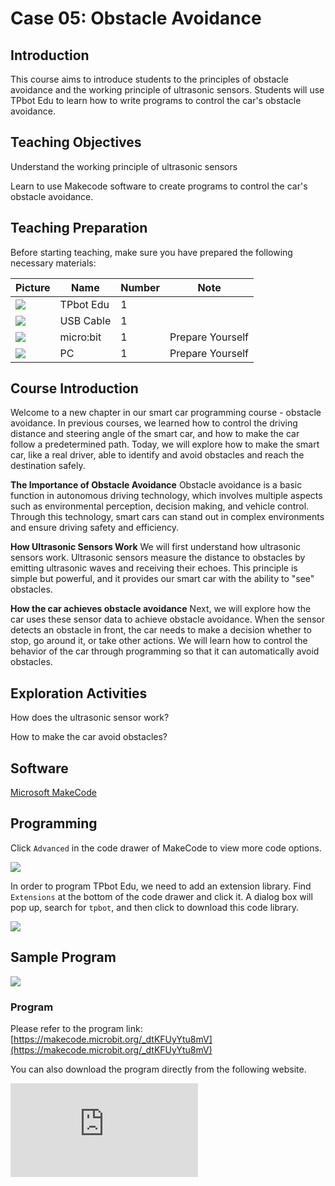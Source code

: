 ﻿---
sidebar_position: 5
sidebar_label: Obstacle Avoidance
---

# Case 05: Obstacle Avoidance

## Introduction

This course aims to introduce students to the principles of obstacle avoidance and the working principle of ultrasonic sensors. Students will use TPbot Edu to learn how to write programs to control the car's obstacle avoidance.

## Teaching Objectives

Understand the working principle of ultrasonic sensors

Learn to use Makecode software to create programs to control the car's obstacle avoidance.

## Teaching Preparation

Before starting teaching, make sure you have prepared the following necessary materials:

| Picture | Name | Number | Note |
|---|---|---|---|
| ![](https://wiki-media-ef.oss-cn-hongkong.aliyuncs.com/docs/microbit/microbit-smart-car/microbit-tpbot-edu/TPBot_tianpeng_edu.png)| TPbot Edu | 1 |   |
| ![](https://wiki-media-ef.oss-cn-hongkong.aliyuncs.com/docs/microbit/interesting-case/cutebot-fun-football-game-kit/cases-libraries/images/USB-data-cable.png) | USB Cable | 1 |   |
| ![](https://wiki-media-ef.oss-cn-hongkong.aliyuncs.com/docs/microbit/interesting-case/cutebot-fun-football-game-kit/cases-libraries/images/microbit.png) | micro:bit | 1 | Prepare Yourself |
| ![](https://wiki-media-ef.oss-cn-hongkong.aliyuncs.com/docs/microbit/interesting-case/cutebot-fun-football-game-kit/cases-libraries/images/pc.png) | PC | 1 | Prepare Yourself |

## Course Introduction

Welcome to a new chapter in our smart car programming course - obstacle avoidance. In previous courses, we learned how to control the driving distance and steering angle of the smart car, and how to make the car follow a predetermined path. Today, we will explore how to make the smart car, like a real driver, able to identify and avoid obstacles and reach the destination safely.

**The Importance of Obstacle Avoidance**
Obstacle avoidance is a basic function in autonomous driving technology, which involves multiple aspects such as environmental perception, decision making, and vehicle control. Through this technology, smart cars can stand out in complex environments and ensure driving safety and efficiency.

**How Ultrasonic Sensors Work**
We will first understand how ultrasonic sensors work. Ultrasonic sensors measure the distance to obstacles by emitting ultrasonic waves and receiving their echoes. This principle is simple but powerful, and it provides our smart car with the ability to "see" obstacles.

**How the car achieves obstacle avoidance**
Next, we will explore how the car uses these sensor data to achieve obstacle avoidance. When the sensor detects an obstacle in front, the car needs to make a decision whether to stop, go around it, or take other actions. We will learn how to control the behavior of the car through programming so that it can automatically avoid obstacles.

## Exploration Activities

How does the ultrasonic sensor work?

How to make the car avoid obstacles?

## Software

[Microsoft MakeCode](https://makecode.microbit.org/#)

## Programming

Click `Advanced` in the code drawer of MakeCode to view more code options.

![](https://wiki-media-ef.oss-cn-hongkong.aliyuncs.com/docs/microbit/microbit-smart-car/microbit-tpbot/images/TPBot_tianpeng_case_01_02.png)

In order to program TPbot Edu, we need to add an extension library. Find `Extensions` at the bottom of the code drawer and click it. A dialog box will pop up, search for `tpbot`, and then click to download this code library.

![](https://wiki-media-ef.oss-cn-hongkong.aliyuncs.com/docs/microbit/microbit-smart-car/microbit-tpbot/images/TPBot_tianpeng_case_01_03.png)


## Sample Program

![](https://wiki-media-ef.oss-cn-hongkong.aliyuncs.com/docs/microbit/microbit-smart-car/microbit-tpbot-edu/TPBot_tianpeng_edu_case_05_07.png)

### Program

Please refer to the program link: [https://makecode.microbit.org/_dtKFUyYtu8mV](https://makecode.microbit.org/_dtKFUyYtu8mV)

You can also download the program directly from the following website.

<div
    style={{
        position: 'relative',
        paddingBottom: '60%',
        overflow: 'hidden',
    }}
>
    <iframe
        src="https://makecode.microbit.org/_dtKFUyYtu8mV"
        frameborder="0"
        sandbox="allow-popups allow-forms allow-scripts allow-same-origin"
        style={{
            position: 'absolute',
            width: '100%',
            height: '100%',
        }}
    />
</div>


## Conclusion


When powered on, the cart moves forward and automatically turns 90 degrees if it encounters an obstacle.


## Extended Knowledge


**The working principle of ultrasonic sensors***

The working principle of an ultrasonic sensor is based on the emission and reception of sound waves, which can be used to measure distance, speed or to detect the presence of an object. Below is a concise description of how ultrasonic sensors work:

**Emitting sound waves**

**Emitter**
Ultrasonic sensors have a transmitter that emits high frequency sound waves (ultrasound) that are inaudible to the human ear.

**Receiving Reflection**

**Reflection of sound waves**
When the emitted sound waves meet an obstacle, they reflect back like an echo.

**Receiver**
There is also a receiver on the sensor to receive these reflected back sound waves.

**Calculation of distance

**Time measurement
The sensor calculates distance by measuring the time it takes for a sound wave to be sent out and received back. Since the speed of propagation of sound waves is known, the distance between the sensor and the obstacle can be calculated from the time.

**Application Scenarios**

Ultrasonic sensors are used in a wide variety of applications, such as sensing of automatic doors, obstacle avoidance systems for robots, and reversing radar for automobiles.

Through this simple but effective way, ultrasonic sensors can help devices and machines “sense” the surrounding environment, realize automatic control and intelligent interaction.
